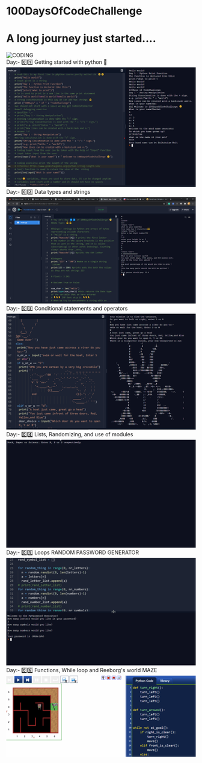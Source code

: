 # 100DaysOfCodeChallenge
<h1>A long journey just started....</h1>


![CODING](https://media.giphy.com/media/xT8qBsOjMOcdeGJIU8/giphy.gif)
<br>
Day:- 0️⃣1️⃣ Getting started with python 🐍
![alt text](https://github.com/Thunderbolt2-o/100DaysOfCodeChallenge/blob/main/Day-1/Day%201.png)
<br>
Day:- 0️⃣2️⃣ Data types and strings
![DAY - 2](https://github.com/Thunderbolt2-o/100DaysOfCodeChallenge/blob/main/Day-2/Screenshot%20(408).png)
<br>
Day:- 0️⃣3️⃣ Conditional statements and operators
![TREASURE HUNT](https://github.com/Thunderbolt2-o/100DaysOfCodeChallenge/blob/main/Day-3/Day%203.png)
<br>
Day:- 0️⃣4️⃣ Lists, Randomizing, and use of modules
![ROCK PAPER SCISSORS](https://github.com/Thunderbolt2-o/100DaysOfCodeChallenge/blob/main/Day-4/Rock_paper_scissors%20.gif)
<br>
Day:- 0️⃣5️⃣ Loops
RANDOM PASSWORD GENERATOR
![RANDOM PASSWORD GENERATOR](https://github.com/Thunderbolt2-o/100DaysOfCodeChallenge/blob/main/Day-5/Random_password%20.gif)
<br>
Day:- 0️⃣6️⃣ Functions, While loop and Reeborg's world
MAZE 
![MAZE](Day-6/Maze.gif)
